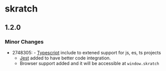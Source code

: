# skratch

## 1.2.0
### Minor Changes

- 2748305: - [Typescript](https://github.com/microsoft/TypeScript) include to extened support for js, es, ts projects
  - [Jest](https://github.com/facebook/jest) added to have better code integration.
  - Browser support added and it will be accessible at `window.skratch`
